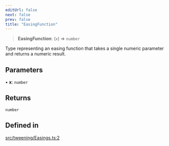 ```yaml
---
editUrl: false
next: false
prev: false
title: "EasingFunction"
---
```


> **EasingFunction**: (`x`) => `number`

Type representing an easing function that takes a single numeric parameter and returns a numeric result.

## Parameters

• **x**: `number`

## Returns

`number`

## Defined in

[src/tweening/Easings.ts:2](https://github.com/agargaro/three.ez/blob/b06e30e89a1cb80df2de9df7c48590de59a134ce/src/tweening/Easings.ts#L2)
